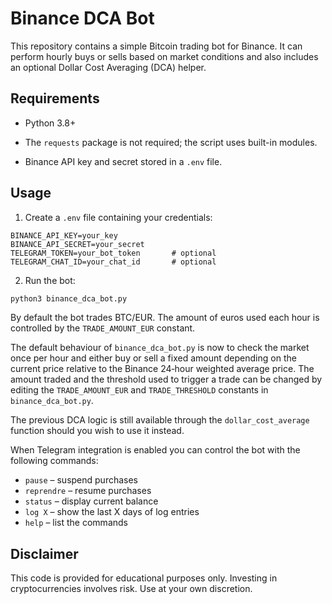 # Binance DCA Bot

This repository contains a simple Bitcoin trading bot for Binance.  It can perform
hourly buys or sells based on market conditions and also includes an optional
Dollar Cost Averaging (DCA) helper.


## Requirements

- Python 3.8+
- The `requests` package is not required; the script uses built-in modules.

- Binance API key and secret stored in a `.env` file.

## Usage

1. Create a `.env` file containing your credentials:

```
BINANCE_API_KEY=your_key
BINANCE_API_SECRET=your_secret
TELEGRAM_TOKEN=your_bot_token       # optional
TELEGRAM_CHAT_ID=your_chat_id       # optional
```

2. Run the bot:


```bash
python3 binance_dca_bot.py
```

By default the bot trades BTC/EUR. The amount of euros used each hour is
controlled by the `TRADE_AMOUNT_EUR` constant.

The default behaviour of `binance_dca_bot.py` is now to check the market once
per hour and either buy or sell a fixed amount depending on the current price
relative to the Binance 24‑hour weighted average price.  The amount traded and
the threshold used to trigger a trade can be changed by editing the
`TRADE_AMOUNT_EUR` and `TRADE_THRESHOLD` constants in `binance_dca_bot.py`.

The previous DCA logic is still available through the `dollar_cost_average`
function should you wish to use it instead.


When Telegram integration is enabled you can control the bot with the following commands:

- `pause` – suspend purchases
- `reprendre` – resume purchases
- `status` – display current balance
- `log X` – show the last X days of log entries
- `help` – list the commands

## Disclaimer

This code is provided for educational purposes only. Investing in cryptocurrencies involves risk. Use at your own discretion.
